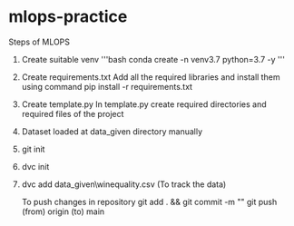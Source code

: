 # mlops-practice
Steps of MLOPS

1. Create suitable venv
'''bash
conda create -n venv3.7 python=3.7 -y
'''

2. Create requirements.txt
Add all the required libraries and install them using command
pip install -r requirements.txt

3. Create template.py
In template.py create required directories and required files of the project

4. Dataset loaded at data_given directory manually

5. git init

6. dvc init

7. dvc add data_given\winequality.csv (To track the data)

   To push changes in repository 
   git add . && git commit -m "<message>"
   git push (from) origin (to) main